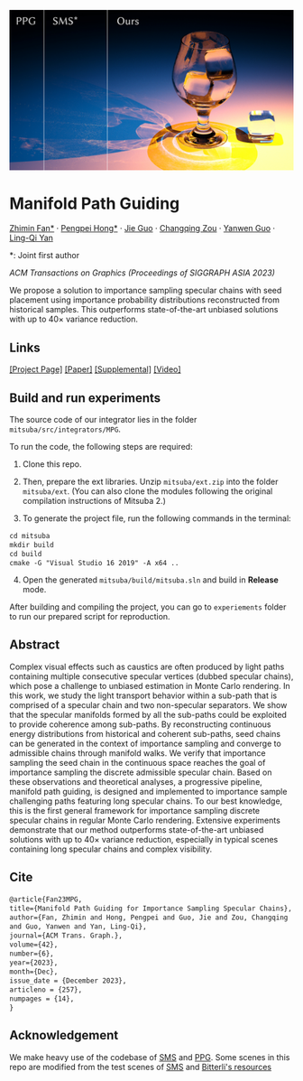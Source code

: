 ![ManifoldPG_teaser_720p](img/ManifoldPG_teaser_720p.jpg)

# Manifold Path Guiding

[Zhimin Fan*](https://zhiminfan.work) · [Pengpei Hong*](https://pommpy.net) · [Jie Guo](http://www.njumeta.com/) · [Changqing Zou](https://person.zju.edu.cn/changqingzou) · [Yanwen Guo](https://cs.nju.edu.cn/ywguo/index.htm) · [Ling-Qi Yan](https://sites.cs.ucsb.edu/~lingqi/) 

*: Joint first author

_ACM Transactions on Graphics (Proceedings of SIGGRAPH ASIA 2023)_

We propose a solution to importance sampling specular chains with seed placement using importance probability distributions reconstructed from historical samples. 
This outperforms state-of-the-art unbiased solutions with up to 40× variance reduction.

## Links

[[Project Page]](https://zhiminfan.work/manifoldPG.html)
[[Paper]](https://zhiminfan.work/paper/ManifoldPG_Sept28.pdf)
[[Supplemental]](https://sites.cs.ucsb.edu/~lingqi/publications/supplementary_siga23mpg.zip)
[[Video]](https://sites.cs.ucsb.edu/~lingqi/publications/video_siga23mpg.mp4)


## Build and run experiments

The source code of our integrator lies in the folder `mitsuba/src/integrators/MPG`.

To run the code, the following steps are required:

1. Clone this repo.

2. Then, prepare the ext libraries. Unzip `mitsuba/ext.zip` into the folder `mitsuba/ext`. (You can also clone the modules following the original compilation instructions of Mitsuba 2.)

3. To generate the project file, run the following commands in the terminal:
```
cd mitsuba
mkdir build
cd build
cmake -G "Visual Studio 16 2019" -A x64 ..
```

4. Open the generated `mitsuba/build/mitsuba.sln` and build in **Release** mode.

After building and compiling the project, you can go to `experiements` folder to run our prepared script for reproduction.

## Abstract

Complex visual effects such as caustics are often produced by light paths containing multiple consecutive specular vertices (dubbed specular chains), which pose a challenge to unbiased estimation in Monte Carlo rendering. In this work, we study the light transport behavior within a sub-path that is comprised of a specular chain and two non-specular separators. We show that the specular manifolds formed by all the sub-paths could be exploited to provide coherence among sub-paths. By reconstructing continuous energy distributions from historical and coherent sub-paths, seed chains can be generated in the context of importance sampling and converge to admissible chains through manifold walks. We verify that importance sampling the seed chain in the continuous space reaches the goal of importance sampling the discrete admissible specular chain. Based on these observations and theoretical analyses, a progressive pipeline, manifold path guiding, is designed and implemented to importance sample challenging paths featuring long specular chains. To our best knowledge, this is the first general framework for importance sampling discrete specular chains in regular Monte Carlo rendering. Extensive experiments demonstrate that our method outperforms state-of-the-art unbiased solutions with up to 40× variance reduction, especially in typical scenes containing long specular chains and complex visibility.

## Cite

```
@article{Fan23MPG,
title={Manifold Path Guiding for Importance Sampling Specular Chains},
author={Fan, Zhimin and Hong, Pengpei and Guo, Jie and Zou, Changqing and Guo, Yanwen and Yan, Ling-Qi},
journal={ACM Trans. Graph.},
volume={42},
number={6},
year={2023},
month={Dec},
issue_date = {December 2023},
articleno = {257},
numpages = {14},
}
```

## Acknowledgement

We make heavy use of the codebase of [SMS](https://github.com/tizian/specular-manifold-sampling) and [PPG](https://github.com/Tom94/practical-path-guiding). Some scenes in this repo are modified from the test scenes of [SMS](https://github.com/tizian/specular-manifold-sampling) and [Bitterli's resources](https://benedikt-bitterli.me/resources/)
